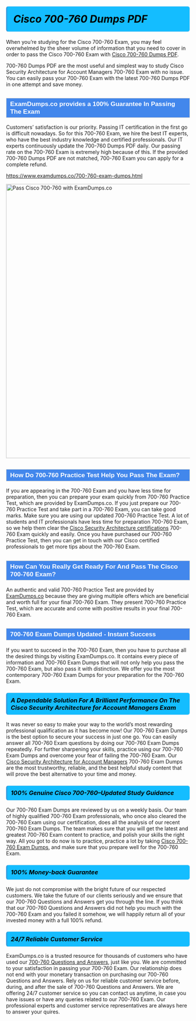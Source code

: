 <h1>                <strong><span style="display: block; color: #000000; background: #14BDFF; border: 0.5px solid #AED6F1; border-left: 3px solid #3498DB; padding: .6em; border-radius: 6px;">                     <em>Cisco 700-760 <span class="exam_variation">Dumps PDF</span> </em>                </span></strong>            </h1>                        <p>When you’re studying for the Cisco 700-760 Exam, you may feel overwhelmed by the sheer volume of information             that you need to cover in order to pass the Cisco 700-760 Exam with <a href="https://www.examdumps.co/700-760-exam-dumps.html">Cisco 700-760 <span class="exam_variation">Dumps PDF</span></a>.</p>            <p>700-760 <span class="exam_variation">Dumps PDF</span> are the most useful and simplest way to study Cisco Security Architecture for Account Managers 700-760 Exam             with no issue. You can easily pass your 700-760 Exam with the latest 700-760 <span class="exam_variation">Dumps PDF</span> in one attempt and save money.</p>                        <h2 style="background: #4287ec; border: 1px solid #cccccc; padding: 5px 10px;">                <span style="color: #ffffff;">                    <span style="font-size: 11pt;">                        <span style="line-height: normal;">                            <span style="font-family: Calibri,sans-serif;">                                <strong>                                    <span style="font-size: 13.0pt;">ExamDumps.co provides a 100% Guarantee In Passing The Exam</span>                                </strong>                            </span>                        </span>                    </span>                </span>            </h2>                        <p>Customers’ satisfaction is our priority. Passing IT certification in the first go is difficult nowadays. So for this 700-760 Exam,             we hire the best IT experts, who have the best industry knowledge and certified professionals. Our IT experts continuously update the 700-760 <span class="exam_variation">Dumps PDF</span>             daily. Our passing rate on the 700-760 Exam is extremely high because of this. If the provided 700-760 <span class="exam_variation">Dumps PDF</span> are not matched, 700-760 Exam you             can apply for a complete refund.</p>                                    <p><a href="https://www.examdumps.co/700-760-exam-dumps.html">https://www.examdumps.co/700-760-exam-dumps.html</a></p>                        <p><a href="https://www.examdumps.co/"><img src="https://www.examdumps.co//images/banners/big-sale-20-percent-discount-offer-examdumps.jpg" class="postImage" alt="Pass Cisco 700-760 with ExamDumps.co" width="750"></a></p>                                        <h2 style="background: #4287ec; border: 1px solid #cccccc; padding: 5px 10px;">                <span style="color: #ffffff;">                    <span style="font-size: 11pt;">                        <span style="line-height: normal;">                            <span style="font-family: Calibri,sans-serif;">                                <strong>                                    <span style="font-size: 13.0pt;">How Do 700-760 <span class="exam_variation2">Practice Test</span> Help You Pass The Exam?</span>                                </strong>                            </span>                        </span>                    </span>                </span>            </h2>                        <p>If you are appearing in the 700-760 Exam and you have less time for preparation, then you can prepare your exam quickly from 700-760 <span class="exam_variation2">Practice Test</span>,             which are provided by ExamDumps.co. If you just prepare our 700-760 <span class="exam_variation2">Practice Test</span> and take part in a 700-760 Exam, you can take good marks.             Make sure you are using our updated 700-760 <span class="exam_variation2">Practice Test</span>. A lot of students and IT professionals have less time for preparation 700-760 Exam,             so we help them clear the <a href="https://www.examdumps.co/cisco-security-architecture-exam-dumps.html">Cisco Security Architecture certifications</a> 700-760 Exam quickly and easily. Once you have purchased             our 700-760 <span class="exam_variation2">Practice Test</span>, then you can get in touch with our Cisco certified professionals to get more tips about the 700-760 Exam.</p>                        <h2 style="background: #4287ec; border: 1px solid #cccccc; padding: 5px 10px;">                <span style="color: #ffffff;">                    <span style="font-size: 11pt;">                        <span style="line-height: normal;">                            <span style="font-family: Calibri,sans-serif;">                                <strong>                                    <span style="font-size: 13.0pt;">How Can You Really Get Ready For And Pass The Cisco 700-760 Exam?</span>                                </strong>                            </span>                        </span>                    </span>                </span>            </h2>                        <p>An authentic and valid 700-760 <span class="exam_variation2">Practice Test</span> are provided by <a href="https://www.examdumps.co/">ExamDumps.co</a> because they are giving multiple offers which are beneficial             and worth full for your final 700-760 Exam. They present 700-760 <span class="exam_variation2">Practice Test</span>, which are accurate and come with positive             results in your final 700-760 Exam.</p>                        <h2 style="background: #4287ec; border: 1px solid #cccccc; padding: 5px 10px;">                <span style="color: #ffffff;">                    <span style="font-size: 11pt;">                        <span style="line-height: normal;">                            <span style="font-family: Calibri,sans-serif;">                                <strong>                                    <span style="font-size: 13.0pt;">700-760 <span class="exam_variation3">Exam Dumps</span> Updated - Instant Success</span>                                </strong>                            </span>                        </span>                    </span>                </span>            </h2>                        <p>If you want to succeed in the 700-760 Exam, then you have to purchase all the desired things by visiting ExamDumps.co.             It contains every piece of information and 700-760 <span class="exam_variation3">Exam Dumps</span> that will not only help you pass the 700-760 Exam,             but also pass it with distinction. We offer you the most contemporary 700-760 <span class="exam_variation3">Exam Dumps</span> for your preparation for the 700-760 Exam.</p>                        <h3>                <strong>                    <span style="display: block; color: #000000; background: #14BDFF; border: 0.5px solid #AED6F1; border-left: 3px solid #3498DB; padding: .6em; border-radius: 6px;">                        <em>A Dependable Solution For A Brilliant Performance On The Cisco Security Architecture for Account Managers Exam</em>                    </span>                </strong>            </h3>                        <p>It was never so easy to make your way to the world’s most rewarding professional qualification as it has become now! Our 700-760 <span class="exam_variation3">Exam Dumps</span>             is the best option to secure your success in just one go. You can easily answer all 700-760 Exam questions by doing our 700-760 <span class="exam_variation3">Exam Dumps</span>             repeatedly. For further sharpening your skills, practice using our 700-760 <span class="exam_variation3">Exam Dumps</span> and overcome your fear of failing the 700-760 Exam.             Our <a href="https://www.examdumps.co/700-760-exam-dumps.html">Cisco Security Architecture for Account Managers</a> 700-760 <span class="exam_variation3">Exam Dumps</span> are the most trustworthy, reliable, and the best helpful study             content that will prove the best alternative to your time and money.</p>                        <h3>                <strong>                    <span style="display: block; color: #000000; background: #14BDFF; border: 0.5px solid #AED6F1; border-left: 3px solid #3498DB; padding: .6em; border-radius: 6px;">                        <em>100% Genuine Cisco 700-760–Updated Study Guidance </em>                    </span>                </strong>            </h3>                        <p>Our 700-760 <span class="exam_variation3">Exam Dumps</span> are reviewed by us on a weekly basis. Our team of highly qualified 700-760 Exam professionals, who once also             cleared the 700-760 Exam using our certification, does all the analysis of our recent 700-760 <span class="exam_variation3">Exam Dumps</span>. The team makes sure that you will get the             latest and greatest 700-760 Exam content to practice, and polish your skills the right way. All you got to do now is to practice, practice a lot by             taking <a href="https://www.examdumps.co/cisco-exam-dumps.html">Cisco 700-760 <span class="exam_variation3">Exam Dumps</span></a>, and make sure that you prepare well for the 700-760 Exam.</p>                        <h3>                <strong>                    <span style="display: block; color: #000000; background: #14BDFF; border: 0.5px solid #AED6F1; border-left: 3px solid #3498DB; padding: .6em; border-radius: 6px;">                        <em>100% Money-back Guarantee</em>                    </span>                </strong>            </h3>                        <p>We just do not compromise with the bright future of our respected customers. We take the future of our clients seriously and we ensure that our             700-760 <span class="exam_variation4">Questions and Answers</span> get you through the line. If you think that our 700-760 <span class="exam_variation4">Questions and Answers</span> did not help you much with the 700-760 Exam and you             failed it somehow, we will happily return all of your invested money with a full 100% refund.</p>                                    <h3>                <strong>                    <span style="display: block; color: #000000; background: #14BDFF; border: 0.5px solid #AED6F1; border-left: 3px solid #3498DB; padding: .6em; border-radius: 6px;">                        <em>24/7 Reliable Customer Service</em>                    </span>                </strong>            </h3>                        <p>ExamDumps.co is a trusted resource for thousands of customers who have used our <a href="https://www.examdumps.co/700-760-exam-dumps.html">700-760 <span class="exam_variation4">Questions and Answers</span></a>, just like you. We are committed to your             satisfaction in passing your 700-760 Exam. Our relationship does not end with your monetary transaction on purchasing our 700-760 <span class="exam_variation4">Questions and Answers</span>.             Rely on us for reliable customer service before, during, and after the sale of 700-760 <span class="exam_variation4">Questions and Answers</span>. We are offering 24/7 customer service so you             can contact us anytime, in case you have issues or have any queries related to our 700-760 Exam. Our professional experts and customer service             representatives are always here to answer your quires.</p>                    
